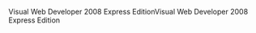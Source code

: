 <span data-ttu-id="3ecd5-101">Visual Web Developer 2008 Express Edition</span><span class="sxs-lookup"><span data-stu-id="3ecd5-101">Visual Web Developer 2008 Express Edition</span></span>